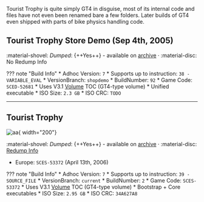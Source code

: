 Tourist Trophy is quite simply GT4 in disguise, most of its internal code and files have not even been renamed bare a few folders. Later builds of GT4 even shipped with parts of bike physics handling code.

## Tourist Trophy Store Demo (Sep 4th, 2005)

:material-shovel: *Dumped*: {++Yes++} - available on [archive](https://archive.org/details/tourist-trophy-demo-ntsc-j-pcpx-96660) · :material-disc: No Redump Info

??? note "Build Info"
    * Adhoc Version: `7`
    * Supports up to instruction: `38 - VARIABLE_EVAL`
    * VersionBranch: `shopdemo`
    * BuildNumber: `92`
    * Game Code: `SCED-52681`
    * Uses V3.1 [Volume](../concepts/volume.md) TOC (GT4-type volume)
    * Unified executable
    * ISO Size: `2.3 GB`
    * ISO CRC: `TODO`

---

## Tourist Trophy

![aa](https://www.gran-turismo.com/images/c/i15iATegJ5Fbr.jpg){ width="200"}

:material-shovel: *Dumped*: {++Yes++} - available on [archive](https://archive.org/details/tourist-trophy-demo-ntsc-j-pcpx-96660) · :material-disc: [Redump Info](http://redump.org/disc/944/)

* Europe: `SCES-53372` (April 13th, 2006)

??? note "Build Info"
    * Adhoc Version: `7`
    * Supports up to instruction: `39 - SOURCE_FILE`
    * VersionBranch: `current`
    * BuildNumber: `2`
    * Game Code: `SCES-53372`
    * Uses V3.1 [Volume](../concepts/volume.md) TOC (GT4-type volume)
    * Bootstrap + Core executables
    * ISO Size: `2.95 GB`
    * ISO CRC: `34A627A8`